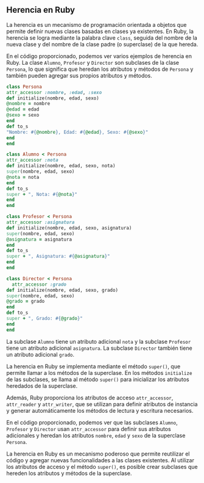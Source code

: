## Herencia en Ruby

La herencia es un mecanismo de programación orientada a objetos que permite definir nuevas clases basadas en clases ya existentes. En Ruby, la herencia se logra mediante la palabra clave `class`, seguida del nombre de la nueva clase y del nombre de la clase padre (o superclase) de la que hereda.

En el código proporcionado, podemos ver varios ejemplos de herencia en Ruby. La clase `Alumno`, `Profesor` y `Director` son subclases de la clase `Persona`, lo que significa que heredan los atributos y métodos de `Persona` y también pueden agregar sus propios atributos y métodos.

```ruby
class Persona
attr_accessor :nombre, :edad, :sexo
def initialize(nombre, edad, sexo)
@nombre = nombre
@edad = edad
@sexo = sexo
end
def to_s
"Nombre: #{@nombre}, Edad: #{@edad}, Sexo: #{@sexo}"
end
end

class Alumno < Persona
attr_accessor :nota
def initialize(nombre, edad, sexo, nota)
super(nombre, edad, sexo)
@nota = nota
end
def to_s
super + ", Nota: #{@nota}"
end
end

class Profesor < Persona
attr_accessor :asignatura
def initialize(nombre, edad, sexo, asignatura)
super(nombre, edad, sexo)
@asignatura = asignatura
end
def to_s
super + ", Asignatura: #{@asignatura}"
end
end

class Director < Persona
  attr_accessor :grado
def initialize(nombre, edad, sexo, grado)
super(nombre, edad, sexo)
@grado = grado
end
def to_s
super + ", Grado: #{@grado}"
end
end
```


La subclase `Alumno` tiene un atributo adicional `nota` y la subclase `Profesor` tiene un atributo adicional `asignatura`. La subclase `Director` también tiene un atributo adicional `grado`.

La herencia en Ruby se implementa mediante el método `super()`, que permite llamar a los métodos de la superclase. En los métodos `initialize` de las subclases, se llama al método `super()` para inicializar los atributos heredados de la superclase.

Además, Ruby proporciona los atributos de acceso `attr_accessor`, `attr_reader` y `attr_writer`, que se utilizan para definir atributos de instancia y generar automáticamente los métodos de lectura y escritura necesarios.

En el código proporcionado, podemos ver que las subclases `Alumno`, `Profesor` y `Director` usan `attr_accessor` para definir sus atributos adicionales y heredan los atributos `nombre`, `edad` y `sexo` de la superclase `Persona`.

La herencia en Ruby es un mecanismo poderoso que permite reutilizar el código y agregar nuevas funcionalidades a las clases existentes. Al utilizar los atributos de acceso y el método `super()`, es posible crear subclases que hereden los atributos y métodos de la superclase.
